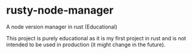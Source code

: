 # rusty-node-manager
A node version manager in rust (Educational)

This project is purely educational as it is my first project in rust and is not intended to be used in production (it might change in the future).